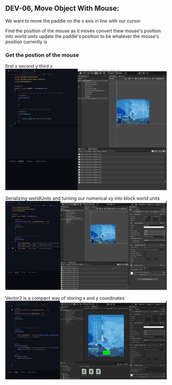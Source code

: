 ## DEV-06, Move Object With Mouse:
We want to move the paddle on the x axis in line with our cursor

Find the position of the mouse as it moves
convert thew mouse's position into world units
update the paddle's position to be whatever the mouse's position currently is


### Get the postion of the mouse
first x
second y
third z
![](../../images/BlockBreaker/DEV-06-A.png)

Serializing worldUnits and turning our numerical xy into block world units
![](../../images/BlockBreaker/DEV-06-B.png)

Vector2 is a compact way of storing x and y coordinates
![](../../images/BlockBreaker/DEV-06-C.png)

